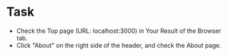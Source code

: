 # Task
- Check the Top page (URL: localhost:3000) in Your Result of the Browser tab.
- Click "About" on the right side of the header, and check the About page.
